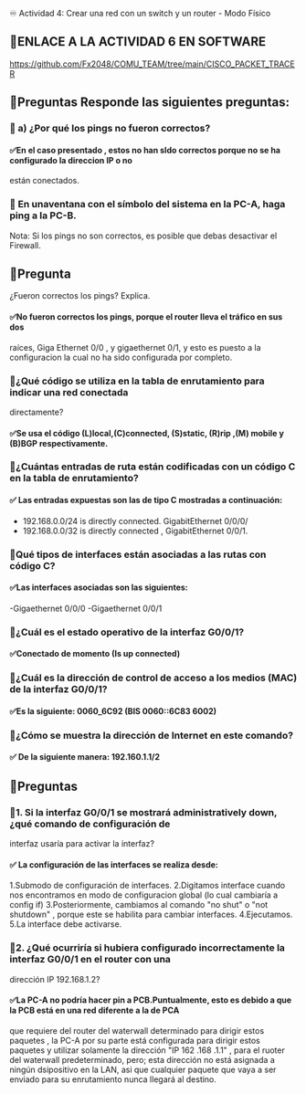 ♾️ Actividad 4: Crear una red con un switch y un router - Modo Físico

## 📂ENLACE A LA ACTIVIDAD 6 EN SOFTWARE 

https://github.com/Fx2048/COMU_TEAM/tree/main/CISCO_PACKET_TRACER


## 📂Preguntas Responde las siguientes preguntas:

### 🔼 a)  ¿Por qué los pings no fueron correctos?  
#### ✅En el caso presentado , estos no han sIdo correctos porque  no se ha configurado la direccion IP  o no 
están conectados.

### 🔼 En unaventana con el símbolo del sistema en la PC-A, haga ping a la PC-B.
 Nota: Si los pings no son correctos, es posible que debas desactivar el Firewall.
 
 ## 📂Pregunta
¿Fueron correctos los pings? Explica. 

#### ✅No fueron correctos los pings, porque el router lleva el tráfico en sus dos 
raíces, Giga Ethernet 0/0 , y gigaethernet 0/1, y esto es puesto a  la configuracion la cual no ha sido configurada por completo.

### 🔼¿Qué código se utiliza en la tabla de enrutamiento para indicar una red conectada 
directamente?

#### ✅Se usa el código (L)local,(C)connected, (S)static, (R)rip ,(M) mobile y (B)BGP respectivamente.

### 🔼¿Cuántas entradas de ruta están codificadas con un código C en la tabla de enrutamiento? 

#### ✅ Las entradas expuestas son las de tipo C mostradas a continuación:
-  192.168.0.0/24 is directly connected. GigabitEthernet 0/0/0/
-  192.168.0.0/32 is directly connected , GigabitEthernet 0/0/1.

### 🔼Qué tipos de interfaces están asociadas a las rutas con código C? 

#### ✅Las interfaces asociadas son las siguientes:
-Gigaethernet 0/0/0
-Gigaethernet 0/0/1 

### 🔼¿Cuál es el estado operativo de la interfaz G0/0/1? 
 
 #### ✅Conectado de momento (Is up connected)
 
### 🔼¿Cuál es la dirección de control de acceso a los medios (MAC) de la interfaz G0/0/1? 

#### ✅Es la siguiente: 0060_6C92 (BIS 0060::6C83 6002)

### 🔼¿Cómo se muestra la dirección de Internet en este comando?

#### ✅ De la siguiente manera: 192.160.1.1/2

## 📂Preguntas 

### 🔼1. Si la interfaz G0/0/1 se mostrará administratively down, ¿qué comando de configuración de 
interfaz usaría para activar la interfaz? 

#### ✅ La configuración de las interfaces se realiza desde:
1.Submodo de configuración de interfaces.
2.Digitamos interface cuando nos encontramos en modo de configuracion global (lo cual cambiaría a  config if)
3.Posteriormente, cambiamos al  comando "no shut" o "not shutdown" , porque este se habilita para cambiar interfaces.
4.Ejecutamos.
5.La interface debe activarse.


### 🔼2. ¿Qué ocurriría si hubiera configurado incorrectamente la interfaz G0/0/1 en el router con una 
dirección IP 192.168.1.2?

#### ✅La PC-A no podría hacer pin a PCB.Puntualmente, esto es debido a que la PCB está en una red diferente a la de PCA 
que requiere del router del waterwall determinado para dirigir estos paquetes , la PC-A por su parte está 
configurada para dirigir estos paquetes y utilizar solamente la dirección "IP 162 .168 .1.1" , para el 
ruoter del waterwall predeterminado, pero; esta dirección no está asignada a ningún dsipositivo en la 
LAN, asi que cualquier paquete que vaya  a ser enviado para su enrutamiento nunca llegará al 
destino. 
